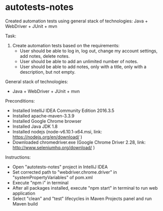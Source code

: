 # autotests-notes
Created automation tests using general stack of technologies: Java + WebDriver + JUnit + mvn

Task:
1. Create automation tests based on the requirements:
    - User should be able to log in, log out, change my account settings, add notes, delete notes.
    - User should be able to add an unlimited number of notes.
    - User should be able to add notes, only with a title, only with a description, but not empty.

General stack of technologies: 
- Java + WebDriver + JUnit + mvn

Preconditions:
-	Installed IntelliJ IDEA Community Edition 2016.3.5
-	Installed apache-maven-3.3.9
-	Installed Google Chrome browser
-	Installed Java JDK 1.8
- Installed nodejs (node-v6.10.1-x64.msi, link: https://nodejs.org/en/download/ )
-	Downloaded chromedriver.exe (Google Chrome Driver 2.28, link: http://www.seleniumhq.org/download/ )

Instructions:
-	Open "autotests-notes" project in IntelliJ IDEA
-	Set corrected path to "webdriver.chrome.driver" in "systemPropertyVariables" of pom.xml
- Execute "npm i" in terminal
- After all packages installed, execute "npm start" in terminal to run web application
-	Select "clean" and "test" lifecycles in Maven Projects panel and run Maven build
